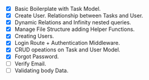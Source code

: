 - [x] Basic Boilerplate with Task Model.
- [x] Create User. Relationship between Tasks and User.
- [x] Dynamic Relations and Infinity nested queries.
- [x] Manage File Structure adding Helper Functions.
- [x] Creating Users.
- [x] Login Route + Authentication Middleware.
- [x] CRUD opeations on Task and User Model.
- [x] Forgot Password.
- [ ] Verify Email.
- [ ] Validating body Data.